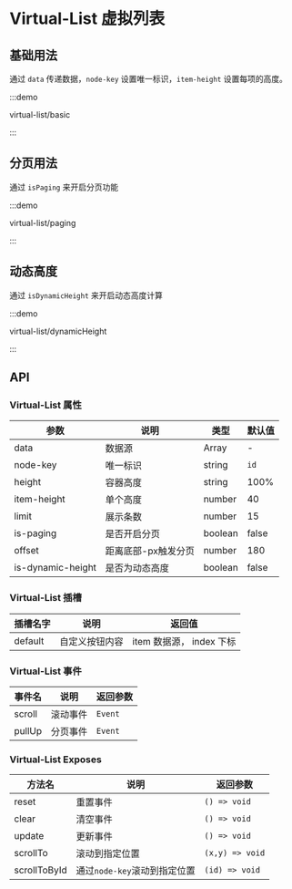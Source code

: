 # Virtual-List 虚拟列表

## 基础用法

通过 `data` 传递数据，`node-key` 设置唯一标识，`item-height` 设置每项的高度。

:::demo

virtual-list/basic

:::

## 分页用法

通过 `isPaging` 来开启分页功能

:::demo

virtual-list/paging

:::

## 动态高度

通过 `isDynamicHeight` 来开启动态高度计算

:::demo

virtual-list/dynamicHeight

:::

## API

### Virtual-List 属性

| 参数              | 说明                | 类型    | 默认值 |
| ----------------- | ------------------- | ------- | ------ |
| data              | 数据源              | Array   | -      |
| node-key          | 唯一标识            | string  | `id`   |
| height            | 容器高度            | string  | 100%   |
| item-height       | 单个高度            | number  | 40     |
| limit             | 展示条数            | number  | 15     |
| is-paging         | 是否开启分页        | boolean | false  |
| offset            | 距离底部-px触发分页 | number  | 180    |
| is-dynamic-height | 是否为动态高度      | boolean | false  |

### Virtual-List 插槽

| 插槽名字 | 说明           | 返回值                   |
| -------- | -------------- | ------------------------ |
| default  | 自定义按钮内容 | item 数据源， index 下标 |

### Virtual-List 事件

| 事件名 | 说明     | 返回参数 |
| ------ | -------- | -------- |
| scroll | 滚动事件 | `Event`  |
| pullUp | 分页事件 | `Event`  |

### Virtual-List Exposes

| 方法名       | 说明                         | 返回参数        |
| ------------ | ---------------------------- | --------------- |
| reset        | 重置事件                     | `() => void`    |
| clear        | 清空事件                     | `() => void`    |
| update       | 更新事件                     | `() => void`    |
| scrollTo     | 滚动到指定位置               | `(x,y) => void` |
| scrollToById | 通过`node-key`滚动到指定位置 | `(id) => void`  |
